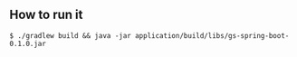 ## How to run it

```
$ ./gradlew build && java -jar application/build/libs/gs-spring-boot-0.1.0.jar
```
